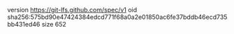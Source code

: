 version https://git-lfs.github.com/spec/v1
oid sha256:575bd90e47424384edcd771f68a0a2e01850ac6fe37bddb46ecd735bb431ed46
size 652

